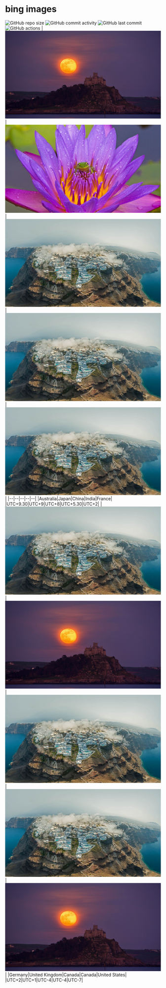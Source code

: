# bing images
![GitHub repo size](https://img.shields.io/github/repo-size/aburrido/bing)
![GitHub commit activity](https://img.shields.io/github/commit-activity/m/aburrido/bing)
![GitHub last commit](https://img.shields.io/github/last-commit/aburrido/bing)
![GitHub actions](https://github.com/aburrido/bing/workflows/bing%20image/badge.svg)
|![](/en-AU.jpg)|![](/ja-JP.jpg)|![](/zh-CN.jpg)|![](/en-IN.jpg)|![](/fr-FR.jpg)|
|--|--|--|--|--|
|Australia|Japan|China|India|France|
|UTC+9.30|UTC+9|UTC+8|UTC+5.30|UTC+2|
|![](/de-DE.jpg)|![](/en-GB.jpg)|![](/en-CA.jpg)|![](/fr-CA.jpg)|![](/en-US.jpg)|
|Germany|United Kingdom|Canada|Canada|United States|
|UTC+2|UTC+1|UTC-4|UTC-4|UTC-7|

